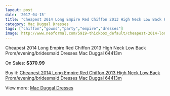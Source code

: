 ```yaml
---
layout: post
date: '2017-04-15'
title: "Cheapest 2014 Long Empire Red Chiffon 2013 High Neck Low Back Prom/evening/bridesmaid Dresses Mac Duggal 64413m"
category: Mac Duggal Dresses
tags: ["chiffon","gowns","party","empire","dresses"]
image: http://www.neoformal.com/5919-thickbox_default/cheapest-2014-long-empire-red-chiffon-2013-high-neck-low-back-prom-evening-bridesmaid-dresses-mac-duggal-64413m.jpg
---
```

Cheapest 2014 Long Empire Red Chiffon 2013 High Neck Low Back Prom/evening/bridesmaid Dresses Mac Duggal 64413m

On Sales: **$370.99**
<a href="https://www.neoformal.com/en/mac-duggal-dresses/2160-cheapest-2014-long-empire-red-chiffon-2013-high-neck-low-back-prom-evening-bridesmaid-dresses-mac-duggal-64413m.html"><amp-img layout="responsive" width="600" height="600" src="//www.neoformal.com/5919-thickbox_default/cheapest-2014-long-empire-red-chiffon-2013-high-neck-low-back-prom-evening-bridesmaid-dresses-mac-duggal-64413m.jpg" alt="Cheapest 2014 Long Empire Red Chiffon 2013 High Neck Low Back Prom/evening/bridesmaid Dresses Mac Duggal 64413m 0" /></a>
<a href="https://www.neoformal.com/en/mac-duggal-dresses/2160-cheapest-2014-long-empire-red-chiffon-2013-high-neck-low-back-prom-evening-bridesmaid-dresses-mac-duggal-64413m.html"><amp-img layout="responsive" width="600" height="600" src="//www.neoformal.com/5921-thickbox_default/cheapest-2014-long-empire-red-chiffon-2013-high-neck-low-back-prom-evening-bridesmaid-dresses-mac-duggal-64413m.jpg" alt="Cheapest 2014 Long Empire Red Chiffon 2013 High Neck Low Back Prom/evening/bridesmaid Dresses Mac Duggal 64413m 1" /></a>
<a href="https://www.neoformal.com/en/mac-duggal-dresses/2160-cheapest-2014-long-empire-red-chiffon-2013-high-neck-low-back-prom-evening-bridesmaid-dresses-mac-duggal-64413m.html"><amp-img layout="responsive" width="600" height="600" src="//www.neoformal.com/5920-thickbox_default/cheapest-2014-long-empire-red-chiffon-2013-high-neck-low-back-prom-evening-bridesmaid-dresses-mac-duggal-64413m.jpg" alt="Cheapest 2014 Long Empire Red Chiffon 2013 High Neck Low Back Prom/evening/bridesmaid Dresses Mac Duggal 64413m 2" /></a>

Buy it: [Cheapest 2014 Long Empire Red Chiffon 2013 High Neck Low Back Prom/evening/bridesmaid Dresses Mac Duggal 64413m](https://www.neoformal.com/en/mac-duggal-dresses/2160-cheapest-2014-long-empire-red-chiffon-2013-high-neck-low-back-prom-evening-bridesmaid-dresses-mac-duggal-64413m.html "Cheapest 2014 Long Empire Red Chiffon 2013 High Neck Low Back Prom/evening/bridesmaid Dresses Mac Duggal 64413m")

View more: [Mac Duggal Dresses](https://www.neoformal.com/en/18-mac-duggal-dresses "Mac Duggal Dresses")